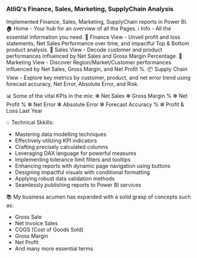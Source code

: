 ### AtliQ's  Finance, Sales, Marketing, SupplyChain Analysis

Implemented Finance, Sales, Marketing, SupplyChain reports in Power BI.
🏠 Home - Your hub for an overview of all the Pages.
ℹ️ Info - All the essential information you need.
🏦 Finance View - Unveil profit and loss statements, Net Sales Performance over time, and impactful Top & Bottom product analysis.
💼 Sales View - Decode customer and product performances influenced by Net Sales and Gross Margin Percentage.
🎯 Marketing View - Discover Region/Market/Customer performances influenced by Net Sales, Gross Margin, and Net Profit %.
📦 Supply Chain View - Explore key metrics by customer, product, and net error trend using forecast accuracy, Net Error, Absolute Error, and Risk.

📊 Some of the vital KPIs in the mix:
❇ Net Sales
❇ Gross Margin %
❇ Net Profit %
❇ Net Error
❇ Absolute Error
❇ Forecast Accuracy %
❇ Profit & Loss Last Year

💡 Technical Skkills:
- Mastering data modelling techniques
- Effectively utilizing KPI indicators
- Crafting precisely calculated columns
- Leveraging DAX language for powerful measures
- Implementing tolerance limit filters and tooltips
- Enhancing reports with dynamic page navigation using buttons
- Designing impactful visuals with conditional formatting
- Applying robust data validation methods
- Seamlessly publishing reports to Power BI services


📚 My business acumen has expanded with a solid grasp of concepts such as:
- Gross Sale
- Net Invoice Sales
- COGS (Cost of Goods Sold)
- Gross Margin
- Net Profit
- And many more essential terms
